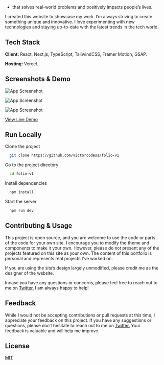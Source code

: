 - that solves real-world problems and positively impacts people’s lives.

I created this website to showcase my work. I’m always striving to create something unique and innovative. I love experimenting with new technologies and staying up-to-date with the latest trends in the tech world.

## Tech Stack

**Client:** React, Next.js, TypeScript, TailwindCSS, Framer Motion, GSAP.

**Hosting:** Vercel.

## Screenshots & Demo

![App Screenshot](https://user-images.githubusercontent.com/84178696/228679118-47e63775-0635-42b2-8838-a80644ef612b.png)

![App Screenshot](https://user-images.githubusercontent.com/84178696/228673498-ad33b834-58b3-43e5-b184-b136d01c6e1a.png)

![App Screenshot](https://user-images.githubusercontent.com/84178696/228675919-70180c2c-c888-423d-ae85-409ce4645b8b.png)

[View Live Demo](https://folio-v1-victorcodess.vercel.app/)

## Run Locally

Clone the project

```bash
  git clone https://github.com/victorcodess/folio-v1
```

Go to the project directory

```bash
  cd folio-v1
```

Install dependencies

```bash
  npm install
```

Start the server

```bash
  npm run dev
```

## Contributing & Usage

This project is open source, and you are welcome to use the code or parts of the code for your own site. I encourage you to modify the theme and components to make it your own. However, please do not present any of the projects featured on this site as your own. The content of this portfolio is personal and represents real projects I’ve worked on.

If you are using the site’s design largely unmodified, please credit me as the designer of the website.

Incase you have any questions or concerns, please feel free to reach out to me on [Twitter.](https://twitter.com/victorwill__) I am always happy to help!


## Feedback

While I would not be accepting contributions or pull requests at this time, I appreciate your feedback on this project. If you have any suggestions or questions, please don’t hesitate to reach out to me on [Twitter.](https://twitter.com/victorwill__) Your feedback is valuable and will help me improve.

## License

[MIT](https://choosealicense.com/licenses/mit/)
